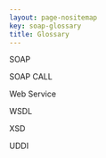 ```yaml
---
layout: page-nositemap
key: soap-glossary
title: Glossary
---
```


SOAP

SOAP CALL

Web Service

WSDL

XSD

UDDI


